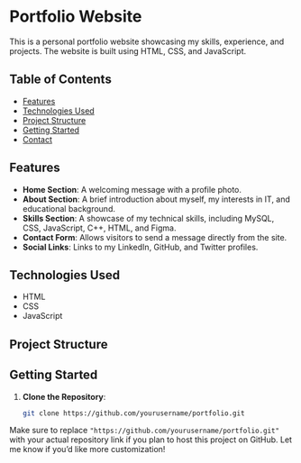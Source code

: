 # Portfolio Website

This is a personal portfolio website showcasing my skills, experience, and projects. The website is built using HTML, CSS, and JavaScript.

## Table of Contents
- [Features](#features)
- [Technologies Used](#technologies-used)
- [Project Structure](#project-structure)
- [Getting Started](#getting-started)
- [Contact](#contact)

## Features

- **Home Section**: A welcoming message with a profile photo.
- **About Section**: A brief introduction about myself, my interests in IT, and educational background.
- **Skills Section**: A showcase of my technical skills, including MySQL, CSS, JavaScript, C++, HTML, and Figma.
- **Contact Form**: Allows visitors to send a message directly from the site.
- **Social Links**: Links to my LinkedIn, GitHub, and Twitter profiles.

## Technologies Used

- HTML
- CSS
- JavaScript

## Project Structure


## Getting Started

1. **Clone the Repository**:
   ```bash
   git clone https://github.com/yourusername/portfolio.git

Make sure to replace `"https://github.com/yourusername/portfolio.git"` with your actual repository link if you plan to host this project on GitHub. Let me know if you’d like more customization!
